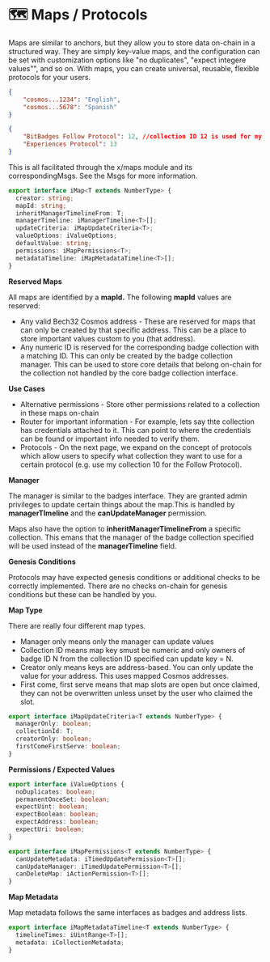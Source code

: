 # 🗺️ Maps / Protocols

Maps are similar to anchors, but they allow you to store data on-chain in a structured way. They are simply key-value maps, and the configuration can be set with customization options like "no duplicates", "expect integere values"", and so on. With maps, you can create universal, reusable, flexible protocols for your users.&#x20;

```json
{
    "cosmos...1234": "English",
    "cosmos...5678": "Spanish"
}
```

```json
{
    "BitBadges Follow Protocol": 12, //collection ID 12 is used for my follows
    "Experiences Protocol": 13
}
```

This is all facilitated through the x/maps module and its correspondingMsgs. See the Msgs for more information.

```typescript
export interface iMap<T extends NumberType> {
  creator: string;
  mapId: string;
  inheritManagerTimelineFrom: T;
  managerTimeline: iManagerTimeline<T>[];
  updateCriteria: iMapUpdateCriteria<T>;
  valueOptions: iValueOptions;
  defaultValue: string;
  permissions: iMapPermissions<T>;
  metadataTimeline: iMapMetadataTimeline<T>[];
}
```

**Reserved Maps**

All maps are identified by a **mapId.** The following **mapId** values are reserved:

* Any valid Bech32 Cosmos address - These are reserved for maps that can only be created by that specific address. This can be a place to store important values custom to you (that address).
* Any numeric ID is reserved for the corresponding badge collection with a matching ID. This can only be created by the badge collection manager. This can be used to store core details that belong on-chain for the collection not handled by the core badge collection interface.

**Use Cases**

* Alternative permissions - Store other permissions related to a collection in these maps on-chain
* Router for important information - For example, lets say thte collection has credentials attached to it. This can point to where the credentials can be found or important info needed to verify them.
* Protocols - On the next page, we expand on the concept of protocols which allow users to specify what collection they want to use for a certain protocol (e.g. use my collection 10 for the Follow Protocol).

**Manager**

The manager is similar to the badges interface. They are granted admin privileges to update certain things about the map.This is handled by **managerTImeline** and the **canUpdateManager** permission.

Maps also have the option to **inheritManagerTimelineFrom** a specific collection. This emans that the manager of the badge collection specified will be used instead of the **managerTimeline** field.

**Genesis Conditions**

Protocols may have expected genesis conditions or additional checks to be correctly implemented. There are no checks on-chain for genesis conditions but these can be handled by you.

**Map Type**

There are really four different map types.&#x20;

* Manager only means only the manager can update values
* Collection ID means map key smust be numeric and only owners of badge ID N from the collection ID specified can update key = N.
* Creator only means keys are address-based. You can only update the value for your address. This uses mapped Cosmos addresses.
* First come, first serve means that map slots are open but once claimed, they can not be overwritten unless unset by the user who claimed the slot.

```typescript
export interface iMapUpdateCriteria<T extends NumberType> {
  managerOnly: boolean;
  collectionId: T;
  creatorOnly: boolean;
  firstComeFirstServe: boolean;
}
```

**Permissions / Expected Values**

```typescript
export interface iValueOptions {
  noDuplicates: boolean;
  permanentOnceSet: boolean;
  expectUint: boolean;
  expectBoolean: boolean;
  expectAddress: boolean;
  expectUri: boolean;
}
```

```typescript
export interface iMapPermissions<T extends NumberType> {
  canUpdateMetadata: iTimedUpdatePermission<T>[];
  canUpdateManager: iTimedUpdatePermission<T>[];
  canDeleteMap: iActionPermission<T>[];
}
```

**Map Metadata**

Map metadata follows the same interfaces as badges and address lists.

```typescript
export interface iMapMetadataTimeline<T extends NumberType> {
  timelineTimes: iUintRange<T>[];
  metadata: iCollectionMetadata;
}
```
